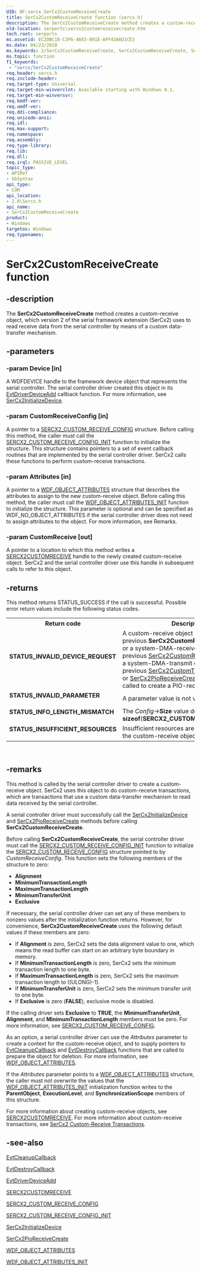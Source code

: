 ```yaml
---
UID: NF:sercx.SerCx2CustomReceiveCreate
title: SerCx2CustomReceiveCreate function (sercx.h)
description: The SerCx2CustomReceiveCreate method creates a custom-receive object, which version 2 of the serial framework extension (SerCx2) uses to read receive data from the serial controller by means of a custom data-transfer mechanism.
old-location: serports\sercx2customreceivecreate.htm
tech.root: serports
ms.assetid: EC2DBC18-C3F6-4663-891E-AFF43A6D1CE3
ms.date: 04/23/2018
ms.keywords: 2/SerCx2CustomReceiveCreate, SerCx2CustomReceiveCreate, SerCx2CustomReceiveCreate method [Serial Ports], serports.sercx2customreceivecreate
ms.topic: function
f1_keywords:
 - "sercx/SerCx2CustomReceiveCreate"
req.header: sercx.h
req.include-header: 
req.target-type: Universal
req.target-min-winverclnt: Available starting with Windows 8.1.
req.target-min-winversvr: 
req.kmdf-ver: 
req.umdf-ver: 
req.ddi-compliance: 
req.unicode-ansi: 
req.idl: 
req.max-support: 
req.namespace: 
req.assembly: 
req.type-library: 
req.lib: 
req.dll: 
req.irql: PASSIVE_LEVEL
topic_type:
- APIRef
- kbSyntax
api_type:
- COM
api_location:
- 2.0\Sercx.h
api_name:
- SerCx2CustomReceiveCreate
product:
- Windows
targetos: Windows
req.typenames: 
---
```


# SerCx2CustomReceiveCreate function


## -description


The <b>SerCx2CustomReceiveCreate</b> method creates a custom-receive object, which version 2 of the serial framework extension (SerCx2) uses to read receive data from the serial controller by means of a custom data-transfer mechanism.


## -parameters




### -param Device [in]

A WDFDEVICE handle to the framework device object that represents the serial controller. The serial controller driver created this object in its <a href="https://docs.microsoft.com/windows-hardware/drivers/ddi/wdfdriver/nc-wdfdriver-evt_wdf_driver_device_add">EvtDriverDeviceAdd</a> callback function. For more information, see <a href="https://docs.microsoft.com/windows-hardware/drivers/ddi/sercx/nf-sercx-sercx2initializedevice">SerCx2InitializeDevice</a>.


### -param CustomReceiveConfig [in]

A pointer to a <a href="https://docs.microsoft.com/windows-hardware/drivers/ddi/sercx/ns-sercx-_sercx2_custom_receive_config">SERCX2_CUSTOM_RECEIVE_CONFIG</a> structure. Before calling this method, the caller must call the <a href="https://docs.microsoft.com/windows-hardware/drivers/ddi/sercx/nf-sercx-sercx2_custom_receive_config_init">SERCX2_CUSTOM_RECEIVE_CONFIG_INIT</a> function to initialize the structure. This structure contains pointers to a set of event callback routines that are implemented by the serial controller driver. SerCx2 calls these functions to perform custom-receive transactions.


### -param Attributes [in]

A pointer to a <a href="https://docs.microsoft.com/windows-hardware/drivers/ddi/wdfobject/ns-wdfobject-_wdf_object_attributes">WDF_OBJECT_ATTRIBUTES</a> structure that describes the attributes to assign to the new custom-receive object. Before calling this method, the caller must call the <a href="https://docs.microsoft.com/windows-hardware/drivers/ddi/wdfobject/nf-wdfobject-wdf_object_attributes_init">WDF_OBJECT_ATTRIBUTES_INIT</a> function to initialize the structure. This parameter is optional and can be specified as WDF_NO_OBJECT_ATTRIBUTES if the serial controller driver does not need to assign attributes to the object. For more information, see Remarks.


### -param CustomReceive [out]

A pointer to a location to which this method writes a <a href="https://docs.microsoft.com/windows-hardware/drivers/serports/sercx2-object-handles">SERCX2CUSTOMRECEIVE</a> handle to the newly created custom-receive object. SerCx2 and the serial controller driver use this handle in subsequent calls to refer to this object.


## -returns



This method returns STATUS_SUCCESS if the call is successful. Possible error return values include the following status codes.

<table>
<tr>
<th>Return code</th>
<th>Description</th>
</tr>
<tr>
<td width="40%">
<dl>
<dt><b>STATUS_INVALID_DEVICE_REQUEST</b></dt>
</dl>
</td>
<td width="60%">
A custom-receive object already exists from a previous <b>SerCx2CustomReceiveCreate</b> call; or a system-DMA-receive object exists from a previous <a href="https://docs.microsoft.com/windows-hardware/drivers/ddi/sercx/nf-sercx-sercx2customreceivecreate">SerCx2CustomReceiveCreate</a> call; or a system-DMA-transmit object exists from a previous <a href="https://docs.microsoft.com/windows-hardware/drivers/ddi/sercx/nf-sercx-sercx2customtransmitcreate">SerCx2CustomTransmitCreate</a> call; or <a href="https://docs.microsoft.com/windows-hardware/drivers/ddi/sercx/nf-sercx-sercx2pioreceivecreate">SerCx2PioReceiveCreate</a> has not yet been called to create a PIO-receive object.

</td>
</tr>
<tr>
<td width="40%">
<dl>
<dt><b>STATUS_INVALID_PARAMETER</b></dt>
</dl>
</td>
<td width="60%">
A parameter value is not valid.

</td>
</tr>
<tr>
<td width="40%">
<dl>
<dt><b>STATUS_INFO_LENGTH_MISMATCH</b></dt>
</dl>
</td>
<td width="60%">
The <i>Config</i>-><b>Size</b> value does not equal <b>sizeof</b>(<b>SERCX2_CUSTOM_RECEIVE_CONFIG</b>).

</td>
</tr>
<tr>
<td width="40%">
<dl>
<dt><b>STATUS_INSUFFICIENT_RESOURCES</b></dt>
</dl>
</td>
<td width="60%">
Insufficient resources are available to create the custom-receive object.

</td>
</tr>
</table>
 




## -remarks



This method is called by the serial controller driver to create a custom-receive object. SerCx2 uses this object to do custom-receive transactions, which are transactions that use a custom data-transfer mechanism to read data received by the serial controller.

A serial controller driver must successfully call the <a href="https://docs.microsoft.com/windows-hardware/drivers/ddi/sercx/nf-sercx-sercx2initializedevice">SerCx2InitializeDevice</a> and <a href="https://docs.microsoft.com/windows-hardware/drivers/ddi/sercx/nf-sercx-sercx2pioreceivecreate">SerCx2PioReceiveCreate</a> methods before calling <b>SerCx2CustomReceiveCreate</b>.

Before calling <b>SerCx2CustomReceiveCreate</b>, the serial controller driver must call the <a href="https://docs.microsoft.com/windows-hardware/drivers/ddi/sercx/nf-sercx-sercx2_custom_receive_config_init">SERCX2_CUSTOM_RECEIVE_CONFIG_INIT</a> function to initialize the <a href="https://docs.microsoft.com/windows-hardware/drivers/ddi/sercx/ns-sercx-_sercx2_custom_receive_config">SERCX2_CUSTOM_RECEIVE_CONFIG</a> structure pointed to by <i>CustomReceiveConfig</i>. This function sets the following members of the structure to zero:

<ul>
<li><b>Alignment</b></li>
<li><b>MinimumTransactionLength</b></li>
<li><b>MaximumTransactionLength</b></li>
<li><b>MinimumTransferUnit</b></li>
<li><b>Exclusive</b></li>
</ul>
If necessary, the serial controller driver can set any of these members to nonzero values after the initialization function returns. However, for convenience, <b>SerCx2CustomReceiveCreate</b> uses the following default values if these members are zero:

<ul>
<li>If <b>Alignment</b> is zero, SerCx2 sets the data alignment value to one, which means the read buffer can start on an arbitrary byte boundary in memory.</li>
<li>If <b>MinimumTransactionLength</b> is zero, SerCx2 sets the minimum transaction length to one byte.</li>
<li>If <b>MaximumTransactionLength</b> is zero, SerCx2 sets the maximum transaction length to ((ULONG)-1).</li>
<li>If <b>MinimumTransferUnit</b> is zero, SerCx2 sets the minimum transfer unit to one byte.</li>
<li>If <b>Exclusive</b> is zero (<b>FALSE</b>), exclusive mode is disabled.</li>
</ul>
If the calling driver sets <b>Exclusive</b> to <b>TRUE</b>, the <b>MinimumTransferUnit</b>, <b>Alignment</b>, and <b>MinimumTransactionLength</b> members must be zero. For more information, see <a href="https://docs.microsoft.com/windows-hardware/drivers/ddi/sercx/ns-sercx-_sercx2_custom_receive_config">SERCX2_CUSTOM_RECEIVE_CONFIG</a>.

As an option, a serial controller driver can use the <i>Attributes</i> parameter to create a context for the custom-receive object, and to supply pointers to <a href="https://docs.microsoft.com/windows-hardware/drivers/ddi/wdfobject/nc-wdfobject-evt_wdf_object_context_cleanup">EvtCleanupCallback</a> and <a href="https://docs.microsoft.com/windows-hardware/drivers/ddi/wdfobject/nc-wdfobject-evt_wdf_object_context_destroy">EvtDestroyCallback</a> functions that are called to prepare the object for deletion. For more information, see <a href="https://docs.microsoft.com/windows-hardware/drivers/ddi/wdfobject/ns-wdfobject-_wdf_object_attributes">WDF_OBJECT_ATTRIBUTES</a>.

If the <i>Attributes</i> parameter points to a <a href="https://docs.microsoft.com/windows-hardware/drivers/ddi/wdfobject/ns-wdfobject-_wdf_object_attributes">WDF_OBJECT_ATTRIBUTES</a> structure, the caller must not overwrite the values that the <a href="https://docs.microsoft.com/windows-hardware/drivers/ddi/wdfobject/nf-wdfobject-wdf_object_attributes_init">WDF_OBJECT_ATTRIBUTES_INIT</a> initialization function writes to the <b>ParentObject</b>, <b>ExecutionLevel</b>, and <b>SynchronizationScope</b> members of this structure.

For more information about creating custom-receive objects, see <a href="https://docs.microsoft.com/windows-hardware/drivers/serports/sercx2-object-handles">SERCX2CUSTOMRECEIVE</a>. For more information about custom-receive transactions, see <a href="https://docs.microsoft.com/previous-versions/dn265314(v=vs.85)">SerCx2 Custom-Receive Transactions</a>.




## -see-also




<a href="https://docs.microsoft.com/windows-hardware/drivers/ddi/wdfobject/nc-wdfobject-evt_wdf_object_context_cleanup">EvtCleanupCallback</a>



<a href="https://docs.microsoft.com/windows-hardware/drivers/ddi/wdfobject/nc-wdfobject-evt_wdf_object_context_destroy">EvtDestroyCallback</a>



<a href="https://docs.microsoft.com/windows-hardware/drivers/ddi/wdfdriver/nc-wdfdriver-evt_wdf_driver_device_add">EvtDriverDeviceAdd</a>



<a href="https://docs.microsoft.com/windows-hardware/drivers/serports/sercx2-object-handles">SERCX2CUSTOMRECEIVE</a>



<a href="https://docs.microsoft.com/windows-hardware/drivers/ddi/sercx/ns-sercx-_sercx2_custom_receive_config">SERCX2_CUSTOM_RECEIVE_CONFIG</a>



<a href="https://docs.microsoft.com/windows-hardware/drivers/ddi/sercx/nf-sercx-sercx2_custom_receive_config_init">SERCX2_CUSTOM_RECEIVE_CONFIG_INIT</a>



<a href="https://docs.microsoft.com/windows-hardware/drivers/ddi/sercx/nf-sercx-sercx2initializedevice">SerCx2InitializeDevice</a>



<a href="https://docs.microsoft.com/windows-hardware/drivers/ddi/sercx/nf-sercx-sercx2pioreceivecreate">SerCx2PioReceiveCreate</a>



<a href="https://docs.microsoft.com/windows-hardware/drivers/ddi/wdfobject/ns-wdfobject-_wdf_object_attributes">WDF_OBJECT_ATTRIBUTES</a>



<a href="https://docs.microsoft.com/windows-hardware/drivers/ddi/wdfobject/nf-wdfobject-wdf_object_attributes_init">WDF_OBJECT_ATTRIBUTES_INIT</a>
 

 

